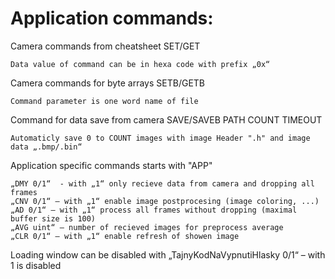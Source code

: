 # Application commands:
  Camera commands from cheatsheet SET/GET
  
    Data value of command can be in hexa code with prefix „0x“
  Camera commands for byte arrays SETB/GETB
  
    Command parameter is one word name of file
  Command for data save from camera SAVE/SAVEB PATH COUNT TIMEOUT
  
    Automaticly save 0 to COUNT images with image Header ".h" and image data „.bmp/.bin“
  Application specific commands starts with "APP"
  
    „DMY 0/1“  - with „1“ only recieve data from camera and dropping all frames
    „CNV 0/1“ – with „1“ enable image postprocesing (image coloring, ...)
    „AD 0/1“ – with „1“ process all frames without dropping (maximal buffer size is 100)
    „AVG uint“ – number of recieved images for preprocess average
    „CLR 0/1“ – with „1“ enable refresh of showen image
    
  Loading window can be disabled with „TajnyKodNaVypnutiHlasky 0/1“ – with 1 is disabled
